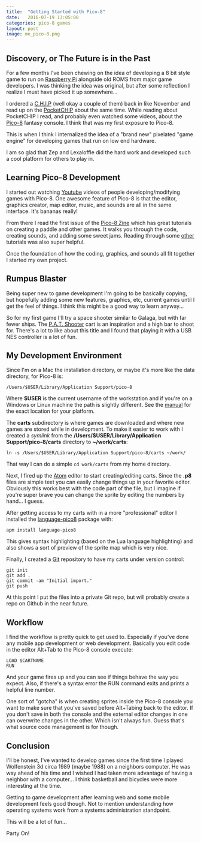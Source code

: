 ```yaml
---
title:  "Getting Started with Pico-8"
date:   2016-07-19 13:05:00
categories: pico-8 games
layout: post
image: me_pico-8.png
---
```


## Discovery, or The Future is in the Past

For a few months I've been chewing on the idea of developing a 8 bit style game to run on [Raspberry Pi](https://www.raspberrypi.org/) alongside old ROMS from major game developers.  I was thinking the idea was original, but after some reflection I realize I must have picked it up somewhere...

I ordered a [C.H.I.P](https://getchip.com/pages/chip) (well okay a couple of them) back in like November and read up on the [PocketCHIP](https://getchip.com/pages/pocketchip) about the same time.  While reading about PocketCHIP I read, and probably even watched some videos, about the [Pico-8](http://www.lexaloffle.com/pico-8.php) fantasy console.  I think that was my first exposure to Pico-8.

This is when I think I internalized the idea of a "brand new" pixelated "game engine" for developing games that run on low end hardware.

I am so glad that Zep and Lexaloffle did the hard work and developed such a cool platform for others to play in.

<!--more-->

## Learning Pico-8 Development

I started out watching [Youtube](https://www.youtube.com/results?search_query=pico-8) videos of people developing/modifying games with Pico-8.  One awesome feature of Pico-8 is that the editor, graphics creator, map editor, music, and sounds are all in the same interface.  It's bananas really!

From there I read the first issue of the [Pico-8 Zine](https://sectordub.itch.io/pico-8-fanzine-1) which has great tutorials on creating a paddle and other games.  It walks you through the code, creating sounds, and adding some sweet jams.  Reading through some [other](http://thenewstack.io/retro-game-pico-8-basics/) tutorials was also super helpful.

Once the foundation of how the coding, graphics, and sounds all fit together I started my own project.

## Rumpus Blaster

Being super new to game development I'm going to be basically copying, but hopefully adding some new features, graphics, etc, current games until I get the feel of things.  I think this might be a good way to learn anyway...

So for my first game I'll try a space shooter similar to Galaga, but with far fewer ships.  The [P.A.T. Shooter](http://www.lexaloffle.com/bbs/?tid=1867) cart is an inspiration and a high bar to shoot for.  There's a lot to like about this title and I found that playing it with a USB NES controller is a lot of fun.

## My Development Environment

Since I'm on a Mac the installation directory, or maybe it's more like the data directory, for Pico-8 is:

```
/Users/$USER/Library/Application Support/pico-8
```

Where **$USER** is the current username of the workstation and if you're on a Windows or Linux machine the path is slightly different.  See the [manual](http://www.lexaloffle.com/pico-8.php?page=manual) for the exact location for your platform.  

The **carts** subdirectory is where games are downloaded and where new games are stored while in development.  To make it easier to work with I created a *symlink* from the **/Users/$USER/Library/Application Support/pico-8/carts** directory to **~/work/carts**:

```
ln -s /Users/$USER/Library/Application Support/pico-8/carts ~/work/
```

That way I can do a simple ```cd work/carts``` from my home directory.

Next, I fired up the [Atom](https://atom.io/) editor to start creating/editing carts.  Since the **.p8** files are simple text you can easily change things up in your favorite editor.  Obviously this works best with the code part of the file, but I imagine if you're super brave you can change the sprite by editing the numbers by hand... I guess.

After getting access to my carts with in a more "professional" editor I installed the [language-pico8](https://github.com/keiyakins/language-pico8) package with:

```apm install language-pico8```

This gives syntax highlighting (based on the Lua language highlighting) and also shows a sort of preview of the sprite map which is very nice.

Finally, I created a [Git](https://git-scm.com/) repository to have my carts under version control:

```
git init
git add .
git commit -am "Initial import."
git push
```

At this point I put the files into a private Git repo, but will probably create a repo on Github in the near future.

## Workflow

I find the workflow is pretty quick to get used to.  Especially if you've done any mobile app development or web development.  Basically you edit code in the editor Alt+Tab to the Pico-8 console execute:

```
LOAD $CARTNAME
RUN
```

And your game fires up and you can see if things behave the way you expect.  Also, if there's a syntax error the RUN command exits and prints a helpful line number.

One sort of "gotcha" is when creating sprites inside the Pico-8 console you want to make sure that you've saved before Alt+Tabing back to the editor.  If you don't save in both the console and the external editor changes in one can overwrite changes in the other.  Which isn't always fun.  Guess that's what source code management is for though.


## Conclusion

I'll be honest, I've wanted to develop games since the first time I played Wolfenstein 3d circa 1989 (maybe 1988) on a neighbors computer.  He was way ahead of his time and I wished I had taken more advantage of having a neighbor with a computer... I think basketball and bicycles were more interesting at the time.

Getting to game development after learning web and some mobile development feels good though.  Not to mention understanding how operating systems work from a systems administration standpoint.

This will be a lot of fun...

Party On!
